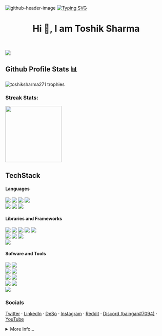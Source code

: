 ![github-header-image](https://github.com/akadeepesh/toshiksharma271.github.io/assets/100466756/493b4b1d-ede4-4ca1-9bdb-9e6d7be62bea)
[![Typing SVG](https://readme-typing-svg.herokuapp.com?font=Fira+Code&pause=1000&width=435&lines=I'm+a+Blockchain+Developer;I'm+Into+Game+Development)](https://git.io/typing-svg)
<h1 align="center"> Hi 👋, I am Toshik Sharma</h1>


<!-- <div align="center">
    <h2>Some of my notable repos <img src="https://cdn.discordapp.com/emojis/763708605114482708.webp" width="30px"></h2>
    <a href="https://github.com/Desonity/Desonity"><img src="https://github-readme-stats.vercel.app/api/pin/?username=Desonity&repo=Desonity&show_icons=true&title_color=fff&icon_color=79ff97&text_color=9f9f9f&bg_color=151515&count_private=true&layout=compact&hide_border=true" height="120px"></a>
    <a href="https://github.com/toshiksharma271/animedoro-timer"><img src="https://github-readme-stats.vercel.app/api/pin/?username=toshiksharma271&repo=animedoro-timer&show_icons=true&title_color=fff&icon_color=79ff97&text_color=9f9f9f&bg_color=151515&count_private=true&layout=compact&hide_border=true" height="120px"></a>
    <a href="https://github.com/toshiksharma271/DiscordDatabase"><img src="https://github-readme-stats.vercel.app/api/pin/?username=toshiksharma271&repo=DiscordDatabase&show_icons=true&title_color=fff&icon_color=79ff97&text_color=9f9f9f&bg_color=151515&count_private=true&layout=compact&hide_border=true" height="120px"></a>
    

</div> -->

<br>
<div align="left">
    
![](https://komarev.com/ghpvc/?username=toshiksharma271&style=for-the-badge&color=202020)
    
</div>
<div align="left">
    <h2>Github Profile Stats 📊</h2>
    <img src="https://github-profile-trophy.vercel.app/?username=toshiksharma271&theme=oldie&no-bg=false&no-frame=true&column=4&margin-w=5" alt="toshiksharma271 trophies">
</div>

<h3>Streak Stats:</h3>

<img align="center" src="https://github-readme-streak-stats.herokuapp.com/?user=toshiksharma271&show_icons=true&hide_border=true&theme=Javascript&background=f1f0f1" height="175px">
<br>

<div align="left">
<h2>TechStack</h2>
<h4>Languages</h4>
<img src="https://img.shields.io/badge/-cpp-silver?style=for-the-badge">
<img src="https://img.shields.io/badge/-python-silver?style=for-the-badge">
<img src="https://img.shields.io/badge/-java-silver?style=for-the-badge">
<img src="https://img.shields.io/badge/-c sharp-silver?style=for-the-badge">
<br>
<img src="https://img.shields.io/badge/-HTML 5-grey?style=for-the-badge">
<img src="https://img.shields.io/badge/-css 3-grey?style=for-the-badge">
<img src="https://img.shields.io/badge/-Javascript-grey?style=for-the-badge">
<h4>Libraries and Frameworks</h4>
<img src="https://img.shields.io/badge/-React-silver?style=for-the-badge">
<img src="https://img.shields.io/badge/-NextJS-silver?style=for-the-badge">
<img src="https://img.shields.io/badge/-Svelte-silver?style=for-the-badge">
<img src="https://img.shields.io/badge/-Flask-silver?style=for-the-badge">
<img src="https://img.shields.io/badge/-ExpressJS-silver?style=for-the-badge">
<br>
<img src="https://img.shields.io/badge/-Bootstrap-grey?style=for-the-badge">
<img src="https://img.shields.io/badge/-Tailwind CSS-grey?style=for-the-badge">
<img src="https://img.shields.io/badge/-Firebase Database-grey?style=for-the-badge" >
<br>
<img src="https://img.shields.io/badge/-Discord.py-silver?style=for-the-badge">
<h4>Sofware and Tools</h4>
<img src="https://img.shields.io/badge/-git-grey?style=for-the-badge">
<img src="https://img.shields.io/badge/-github-grey?style=for-the-badge">
<br>
<img src="https://img.shields.io/badge/-(NEO)VIM-silver?style=for-the-badge">
<img src="https://img.shields.io/badge/-vs code-silver?style=for-the-badge">
<br>
<img src="https://img.shields.io/badge/-heroku-grey?style=for-the-badge">
<img src="https://img.shields.io/badge/-Vercel-grey?style=for-the-badge">
<br>
<img src="https://img.shields.io/badge/-unity_3D-silver?style=for-the-badge">
<img src="https://img.shields.io/badge/-Godot_Engine-silver?style=for-the-badge">
<br>
<img src="https://img.shields.io/badge/-Node JS-grey?style=for-the-badge">
</div>

<h3>Socials</h3>

<a href="https://twitter.com/toshik_sharma" target="_blank">Twitter</a> ·
<a href="https://linkedin.com/in/toshiksharma" target="_blank">LinkedIn</a> ·
<a href="https://diamondapp.com/u/baingan" target="_blank">DeSo</a> ·
<a href="https://instagram.com/toshiksharma271_" target="_blank">Instagram</a> ·
<a href="https://reddit.com/u/baingan" target="_blank">Reddit</a> ·
<a href="https://discord.com/app" target="_blank">Discord (baingan#7094)</a> ·
<a href="https://youtube.com/toshiksharma271" target="_blank">YouTube</a> 
    
</div>

<details>
<summary>More Info...</summary>
<h2>My Github Stats</h2>

<img align="left" src="https://github-readme-stats.vercel.app/api/top-langs/?username=toshiksharma271&show_icons=true&title_color=000&icon_color=000&text_color=000&bg_color=f1f0f1&count_private=true&layout=compact&hide_border=true" height="175px">
<img align="right" src="https://github-readme-stats.vercel.app/api?username=toshiksharma271&show_icons=true&title_color=000&icon_color=000&text_color=000&bg_color=f1f0f1&count_private=true&hide_border=true" height="175px">

</details>
